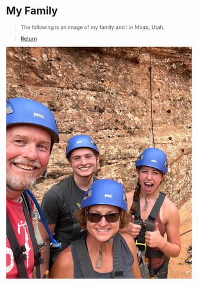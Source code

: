 # My Family

>The following is an image of my family and I in Moab, Utah.

>[Return](README.md)

![image](B951FF4E-11D0-47BF-87AA-DB90053CB2CE.jpg)
